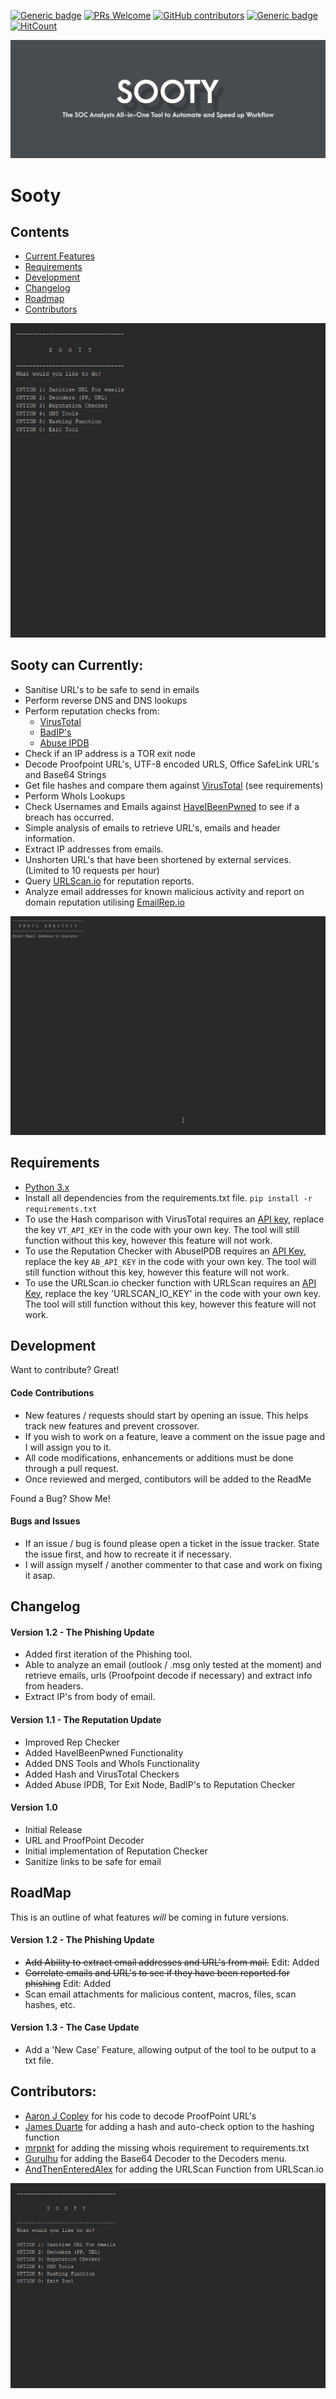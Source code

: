 [![Generic badge](https://img.shields.io/badge/Made%20with-Python-blue.svg?style=flat-square)](https://GitHub.com/theresafewconors/sooty)
[![PRs Welcome](https://img.shields.io/badge/PRs-welcome-green.svg?style=flat-square)](https://GitHub.com/theresafewconors/sooty)
[![GitHub contributors](https://img.shields.io/github/contributors/theresafewconors/sooty.svg?style=flat-square)](https://GitHub.com/theresafewconors/sooty/graphs/contributors/)
[![Generic badge](https://img.shields.io/badge/Built%20For-SOC%20Analyst's-olive.svg?style=flat-square)](https://GitHub.com/theresafewconors/sooty)
[![HitCount](http://hits.dwyl.io/theresafewconors/sooty.svg)](https://GitHub.com/theresafewconors/sooty)


![](readmeimages/sooty_logo.png)

# Sooty

## Contents
 - [Current Features](#sooty-can-currently)
 - [Requirements](#requirements)
 - [Development](#development)
 - [Changelog](#changelog)
 - [Roadmap](#roadmap)
 - [Contributors](#contributors)
 
<!-- The SOC Analysts all-in-one CLI tool to automate and speed up workflow. -->

![](readmeimages/repcheck.gif)


## Sooty can Currently:
  - Sanitise URL's to be safe to send in emails
  - Perform reverse DNS and DNS lookups
  - Perform reputation checks from:
    - [VirusTotal](https://www.virustotal.com)
    - [BadIP's](https://www.badips.com/)
    - [Abuse IPDB](https://www.abuseipdb.com/)
  - Check if an IP address is a TOR exit node
  - Decode Proofpoint URL's, UTF-8 encoded URLS, Office SafeLink URL's and Base64 Strings
  - Get file hashes and compare them against [VirusTotal](https://www.virustotal.com) (see requirements)
  - Perform WhoIs Lookups
  - Check Usernames and Emails against [HaveIBeenPwned](https://haveibeenpwned.com) to see if a breach has occurred.
  - Simple analysis of emails to retrieve URL's, emails and header information.
  - Extract IP addresses from emails.
  - Unshorten URL's that have been shortened by external services. (Limited to 10 requests per hour)
  - Query [URLScan.io](https://urlscan.io) for reputation reports.
  - Analyze email addresses for known malicious activity and report on domain reputation utilising [EmailRep.io](https://emailrep.io)

![](readmeimages/email_analysis.gif)

## Requirements
 - [Python 3.x](https://www.python.org/)
 - Install all dependencies from the requirements.txt file. `pip install -r requirements.txt`
 - To use the Hash comparison with VirusTotal requires an [API key](https://developers.virustotal.com/reference), replace the key `VT_API_KEY` in the code with your own key. The tool will still function without this key, however this feature will not work.
 - To use the Reputation Checker with AbuseIPDB requires an [API Key](https://www.abuseipdb.com/api), replace the key `AB_API_KEY` in the code with your own key. The tool will still function without this key, however this feature will not work.
 - To use the URLScan.io checker function with URLScan requires an [API Key](https://urlscan.io/about-api/), replace the key 'URLSCAN_IO_KEY' in the code with your own key. The tool will still function without this key, however this feature will not work. 

## Development

Want to contribute? Great!

  #### Code Contributions
  - New features / requests should start by opening an issue. This helps track new features and prevent crossover.
  - If you wish to work on a feature, leave a comment on the issue page and I will assign you to it.
  - All code modifications, enhancements or additions must be done through a pull request. 
  - Once reviewed and merged, contibutors will be added to the ReadMe

Found a Bug? Show Me!

 #### Bugs and Issues
 - If an issue / bug is found please open a ticket in the issue tracker. State the issue first, and how to recreate it if necessary.
 - I will assign myself / another commenter to that case and work on fixing it asap.

## Changelog

#### Version 1.2 - The Phishing Update
 - Added first iteration of the Phishing tool.
 - Able to analyze an email (outlook / .msg only tested at the moment) and retrieve emails, urls (Proofpoint decode if necessary) and extract info from headers. 
 - Extract IP's from body of email.

#### Version 1.1 - The Reputation Update
 - Improved Rep Checker
 - Added HaveIBeenPwned Functionality
 - Added DNS Tools and WhoIs Functionality
 - Added Hash and VirusTotal Checkers
 - Added Abuse IPDB, Tor Exit Node, BadIP's to Reputation Checker
 
#### Version 1.0
 - Initial Release
 - URL and ProofPoint Decoder
 - Initial implementation of Reputation Checker
 - Sanitize links to be safe for email



## RoadMap
  This is an outline of what features *will* be coming in future versions.
  
#### Version 1.2 - The Phishing Update
  - ~~Add Ability to extract email addresses and URL's from mail.~~ Edit: Added
  - ~~Correlate emails and URL's to see if they have been reported for phishing~~ Edit: Added
  - Scan email attachments for malicious content, macros, files, scan hashes, etc.
  
#### Version 1.3 - The Case Update
  - Add a 'New Case' Feature, allowing output of the tool to be output to a txt file.



## Contributors:

 - [Aaron J Copley](https://github.com/aaronjcopley) for his code to decode ProofPoint URL's
 - [James Duarte](https://github.com/GarnetSunset) for adding a hash and auto-check option to the hashing function
 - [mrpnkt](https://github.com/mrpnkt) for adding the missing whois requirement to requirements.txt
 - [Gurulhu](https://github.com/Gurulhu) for adding the Base64 Decoder to the Decoders menu.
 - [AndThenEnteredAlex](https://github.com/andthenenteredalex) for adding the URLScan Function from URLScan.io

 ![](readmeimages/vt_hashchecker.gif)
